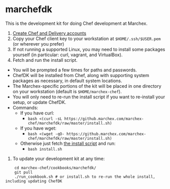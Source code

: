 # marchefdk

This is the development kit for doing Chef development at Marchex.

1. [Create Chef and Delivery accounts](http://wiki.marchex.com/)
1. Copy your Chef client key to your workstation at `$HOME/.ssh/$USER.pem` (or wherever you prefer)
1. If not running a supported Linux, you may need to install some packages yourself (in particular: curl, vagrant, and VirtualBox).
1. Fetch and run the install script.
  * You will be prompted a few times for paths and passwords.
  * ChefDK will be installed from Chef, along with supporting system packages as necessary, in default system locations.
  * The Marchex-specific portions of the kit will be placed in one directory on your workstation (default is `$HOME/marchex-chef`).
  * You will only need to re-run the install script if you want to re-install your setup, or update ChefDK.
  * Commands:
    * If you have curl:
      * `bash <(curl -sL https://github.marchex.com/marchex-chef/marchefdk/raw/master/install.sh)`
    * If you have wget:
      * `bash <(wget -qO- https://github.marchex.com/marchex-chef/marchefdk/raw/master/install.sh)`
    * Otherwise just fetch [the install script](https://github.marchex.com/marchex-chef/marchefdk/raw/master/install.sh) and run:
      * `bash install.sh`
1. To update your development kit at any time:
```
    cd marchex-chef/cookbooks/marchefdk/
    git pull
    ./run_cookbook.sh # or install.sh to re-run the whole install, including updating ChefDK
```
